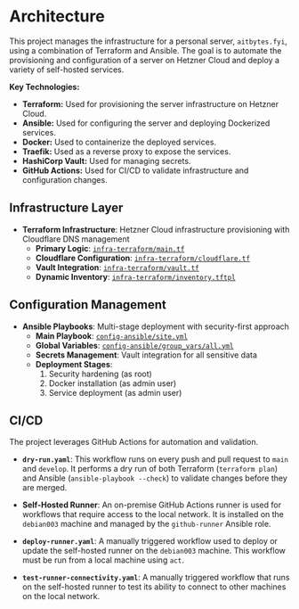 # Architecture

This project manages the infrastructure for a personal server, `aitbytes.fyi`, using a combination of Terraform and Ansible. The goal is to automate the provisioning and configuration of a server on Hetzner Cloud and deploy a variety of self-hosted services.

**Key Technologies:**

*   **Terraform:** Used for provisioning the server infrastructure on Hetzner Cloud.
*   **Ansible:** Used for configuring the server and deploying Dockerized services.
*   **Docker:** Used to containerize the deployed services.
*   **Traefik:** Used as a reverse proxy to expose the services.
*   **HashiCorp Vault:** Used for managing secrets.
*   **GitHub Actions:** Used for CI/CD to validate infrastructure and configuration changes.

## Infrastructure Layer
* **Terraform Infrastructure**: Hetzner Cloud infrastructure provisioning with Cloudflare DNS management
    * **Primary Logic**: [`infra-terraform/main.tf`](../infra-terraform/main.tf)
    * **Cloudflare Configuration**: [`infra-terraform/cloudflare.tf`](../infra-terraform/cloudflare.tf)
    * **Vault Integration**: [`infra-terraform/vault.tf`](../infra-terraform/vault.tf)
    * **Dynamic Inventory**: [`infra-terraform/inventory.tftpl`](../infra-terraform/inventory.tftpl)

## Configuration Management
* **Ansible Playbooks**: Multi-stage deployment with security-first approach
    * **Main Playbook**: [`config-ansible/site.yml`](../config-ansible/site.yml)
    * **Global Variables**: [`config-ansible/group_vars/all.yml`](../config-ansible/group_vars/all.yml)
    * **Secrets Management**: Vault integration for all sensitive data
    * **Deployment Stages**:
        1. Security hardening (as root)
        2. Docker installation (as admin user)
        3. Service deployment (as admin user)

## CI/CD

The project leverages GitHub Actions for automation and validation.

*   **`dry-run.yaml`**: This workflow runs on every push and pull request to `main` and `develop`. It performs a dry run of both Terraform (`terraform plan`) and Ansible (`ansible-playbook --check`) to validate changes before they are merged.

*   **Self-Hosted Runner**: An on-premise GitHub Actions runner is used for workflows that require access to the local network. It is installed on the `debian003` machine and managed by the `github-runner` Ansible role.

*   **`deploy-runner.yaml`**: A manually triggered workflow used to deploy or update the self-hosted runner on the `debian003` machine. This workflow must be run from a local machine using `act`.

*   **`test-runner-connectivity.yaml`**: A manually triggered workflow that runs on the self-hosted runner to test its ability to connect to other machines on the local network.
